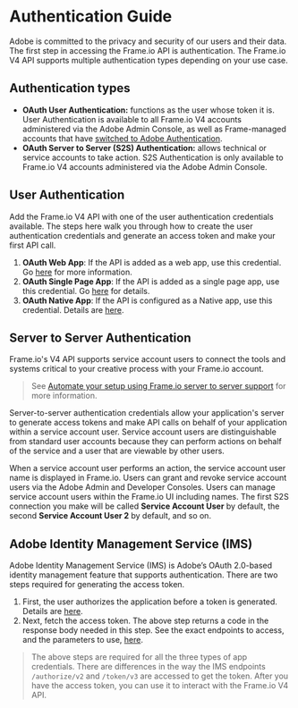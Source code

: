 # Authentication Guide

Adobe is committed to the privacy and security of our users and their data. The first step in accessing the Frame.io API is authentication. The Frame.io V4 API supports multiple authentication types depending on your use case.

## Authentication types

* **OAuth User Authentication:** functions as the user whose token it is. User Authentication is available to all Frame.io V4 accounts administered via the Adobe Admin Console, as well as Frame-managed accounts that have [switched to Adobe Authentication](https://help.frame.io/en/articles/11758018-connecting-to-adobe-authentication).
* **OAuth Server to Server (S2S) Authentication:** allows technical or service accounts to take action. S2S Authentication is only available to Frame.io V4 accounts administered via the Adobe Admin Console.

## User Authentication

Add the Frame.io V4 API with one of the user authentication credentials available. The steps here walk you through how to create the user authentication credentials and generate an access token and make your first API call.

1. **OAuth Web App**: If the API is added as a web app, use this credential. Go  [here](https://developer.adobe.com/developer-console/docs/guides/authentication/UserAuthentication/implementation/#oauth-web-app-credential) for more information.
2. **OAuth Single Page App**: If the API is added as a single page app, use this credential. Go [here](https://developer.adobe.com/developer-console/docs/guides/authentication/UserAuthentication/implementation/#oauth-single-page-app-credential) for details.
3. **OAuth Native App**: If the API is configured as a Native app, use this credential.  Details are [here](https://developer.adobe.com/developer-console/docs/guides/authentication/UserAuthentication/implementation/#oauth-native-app-credential).

## Server to Server Authentication

Frame.io's V4 API supports service account users to connect the tools and systems critical to your creative process with your Frame.io account.

> See [Automate your setup using Frame.io server to server support](https://helpx.adobe.com/enterprise/using/automate-using-frame-io.html) for more information.

Server-to-server authentication credentials allow your application's server to generate access tokens and make API calls on behalf of your application within a service account user. Service account users are distinguishable from standard user accounts because they can perform actions on behalf of the service and a user that are viewable by other users.

When a service account user performs an action, the service account user name is displayed in Frame.io. Users can grant and revoke service account users via the Adobe Admin and Developer Consoles. Users can manage service account users within the Frame.io UI including names. The first S2S connection you make will be called **Service Account User** by default, the second **Service Account User 2** by default, and so on.

## Adobe Identity Management Service (IMS)

Adobe Identity Management Service (IMS) is Adobe’s OAuth 2.0-based identity management feature that supports authentication. There are two steps required for generating the access token.

1. First, the user authorizes the application before a token is generated. Details are [here](https://developer.adobe.com/developer-console/docs/guides/authentication/UserAuthentication/ims/#authorize-request).
2. Next, fetch the access token. The above step returns a code in the response body needed in this step. See the exact endpoints to access, and the parameters to use, [here](https://developer.adobe.com/developer-console/docs/guides/authentication/UserAuthentication/ims/#fetching-access-tokens).

> The above steps are required for all the three types of app credentials. There are differences in the way the IMS endpoints `/authorize/v2` and `/token/v3` are accessed to get the token. After you have the access token, you can use it to interact with the Frame.io V4 API.
